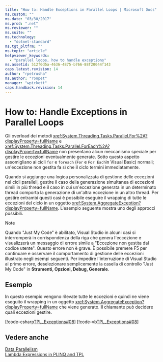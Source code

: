 ```yaml
---
title: "How to: Handle Exceptions in Parallel Loops | Microsoft Docs"
ms.custom: ""
ms.date: "03/30/2017"
ms.prod: ".net"
ms.reviewer: ""
ms.suite: ""
ms.technology: 
  - "dotnet-standard"
ms.tgt_pltfrm: ""
ms.topic: "article"
helpviewer_keywords: 
  - "parallel loops, how to handle exceptions"
ms.assetid: 512f0d5a-4636-4875-b766-88f20044f143
caps.latest.revision: 14
author: "rpetrusha"
ms.author: "ronpet"
manager: "wpickett"
caps.handback.revision: 14
---
```

# How to: Handle Exceptions in Parallel Loops
Gli overload dei metodi <xref:System.Threading.Tasks.Parallel.For%2A?displayProperty=fullName> e <xref:System.Threading.Tasks.Parallel.ForEach%2A?displayProperty=fullName> non presentano alcun meccanismo speciale per gestire le eccezioni eventualmente generate.  Sotto questo aspetto assomigliano ai cicli `for` e `foreach` \(`For` e `For Each`in Visual Basic\) normali; un'eccezione non gestita fa sì che il ciclo termini immediatamente.  
  
 Quando si aggiunge una logica personalizzata di gestione delle eccezioni nei cicli paralleli, gestire il caso della generazione simultanea di eccezioni simili in più thread e il caso in cui un'eccezione generata in un determinato thread comporta la generazione di un'altra eccezione in un altro thread.  Per gestire entrambi questi casi è possibile eseguire il wrapping di tutte le eccezioni del ciclo in un oggetto <xref:System.AggregateException?displayProperty=fullName>.  L'esempio seguente mostra uno degli approcci possibili.  
  
> [!NOTE]
>  Quando "Just My Code" è abilitato, Visual Studio in alcuni casi si interromperà in corrispondenza della riga che genera l'eccezione e visualizzerà un messaggio di errore simile a "Eccezione non gestita dal codice utente". Questo errore non è grave.  È possibile premere F5 per continuare e osservare il comportamento di gestione delle eccezioni illustrato negli esempi seguenti.  Per impedire l'interruzione di Visual Studio al primo errore, deselezionare semplicemente la casella di controllo "Just My Code" in **Strumenti, Opzioni, Debug, Generale**.  
  
## Esempio  
 In questo esempio vengono rilevate tutte le eccezioni e quindi ne viene eseguito il wrapping in un oggetto <xref:System.AggregateException?displayProperty=fullName> che viene generato.  Il chiamante può decidere quali eccezioni gestire.  
  
 [!code-csharp[TPL_Exceptions#08](../../../samples/snippets/csharp/VS_Snippets_Misc/tpl_exceptions/cs/exceptions.cs#08)]
 [!code-vb[TPL_Exceptions#08](../../../samples/snippets/visualbasic/VS_Snippets_Misc/tpl_exceptions/vb/exceptionsinloops.vb#08)]  
  
## Vedere anche  
 [Data Parallelism](../../../docs/standard/parallel-programming/data-parallelism-task-parallel-library.md)   
 [Lambda Expressions in PLINQ and TPL](../../../docs/standard/parallel-programming/lambda-expressions-in-plinq-and-tpl.md)